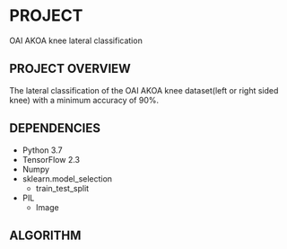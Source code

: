 # PROJECT
OAI AKOA knee lateral classification
## PROJECT OVERVIEW
The lateral classification of the OAI AKOA knee dataset(left or right sided knee) with a minimum accuracy of 90%.
## DEPENDENCIES
* Python 3.7
* TensorFlow 2.3
* Numpy
* sklearn.model_selection
  * train_test_split
* PIL
  * Image
## ALGORITHM

